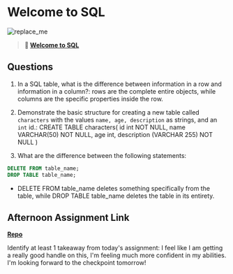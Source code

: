 # Welcome to SQL

![replace_me](https://codeworks.blob.core.windows.net/public/assets/img/illustrations/placeholder.svg)

> **📖 [Welcome to SQL](https://codeworksacademy.com/fs-student-guide/resources/wk11/01-MySQL-GettingStarted)**

## Questions

1. In a SQL table, what is the difference between information in a row and information in a column?: rows are the complete entire objects, while columns are the specific properties inside the row. 

2. Demonstrate the basic structure for creating a new table called `characters` with the values `name, age, description` as strings, and an `int` id.: 
CREATE TABLE characters(
    id int NOT NULL,
    name VARCHAR(50) NOT NULL,
    age int,
    description (VARCHAR 255) NOT NULL
)


3. What are the difference between the following statements: 
```sql
DELETE FROM table_name;
DROP TABLE table_name;
```
- DELETE FROM table_name deletes something specifically from the table, while DROP TABLE table_name deletes the table in its entirety.
## Afternoon Assignment Link

**[Repo](https://github.com/LucasPlummer/ChoreScore)**

Identify at least 1 takeaway from today's assignment: 
I feel like I am getting a really good handle on this, I'm feeling much more confident in my abilities. I'm looking forward to the checkpoint tomorrow!
